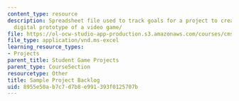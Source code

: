 ```yaml
---
content_type: resource
description: Spreadsheet file used to track goals for a project to create a playable
  digital prototype of a video game/
file: https://ol-ocw-studio-app-production.s3.amazonaws.com/courses/cms-611j-creating-video-games-fall-2014/8955e50ab7c7d7b8e991393f0125707b_MITCMS_611JF14_SamplBacklg.xls
file_type: application/vnd.ms-excel
learning_resource_types:
- Projects
parent_title: Student Game Projects
parent_type: CourseSection
resourcetype: Other
title: Sample Project Backlog
uid: 8955e50a-b7c7-d7b8-e991-393f0125707b
---
```

